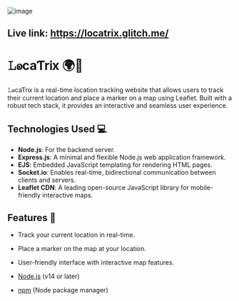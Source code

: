 ![image](https://github.com/user-attachments/assets/fc38884a-2a88-4d58-b527-d7a9c28d699)

## Live link: https://locatrix.glitch.me/

# 𝙻ꭷcaƬrᎥx 🌍📍

𝙻ꭷcaƬrᎥx is a real-time location tracking website that allows users to track their current location and place a marker on a map using Leaflet. Built with a robust tech stack, it provides an interactive and seamless user experience.

## Technologies Used 💻

- **Node.js**: For the backend server.
- **Express.js**: A minimal and flexible Node.js web application framework.
- **EJS**: Embedded JavaScript templating for rendering HTML pages.
- **Socket.io**: Enables real-time, bidirectional communication between clients and servers.
- **Leaflet CDN**: A leading open-source JavaScript library for mobile-friendly interactive maps.

## Features 🚀

- Track your current location in real-time.
- Place a marker on the map at your location.
- User-friendly interface with interactive map features.


- [Node.js](https://nodejs.org/) (v14 or later)
- [npm](https://www.npmjs.com/) (Node package manager)
